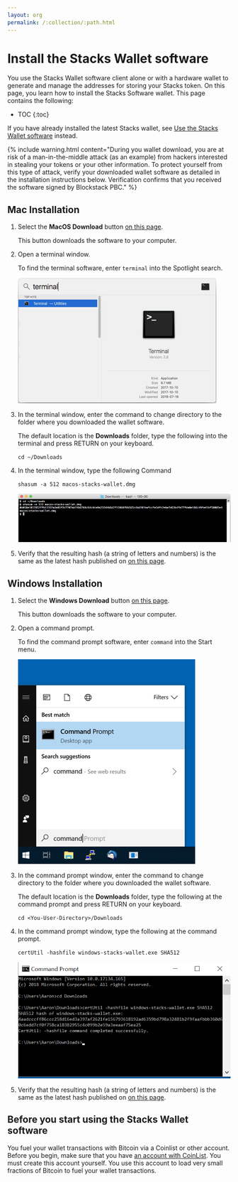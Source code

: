 ```yaml
---
layout: org
permalink: /:collection/:path.html
---
```

# Install the Stacks Wallet software


You use the Stacks Wallet software client alone or with a hardware wallet to
generate and manage the addresses for storing your Stacks token. On this page,
you learn how to install the Stacks Software wallet. This page contains the
following:

* TOC
{:toc}

If you have already installed the latest Stacks wallet, see [Use the Stacks
Wallet software](wallet-use.html) instead.


{% include warning.html content="During you wallet download, you are at risk of
a man-in-the-middle attack (as an example) from hackers interested in stealing
your tokens or your other information.  To protect yourself from this type of
attack, verify your downloaded wallet software as detailed in the installation
instructions below. Verification confirms that you received the software signed
by Blockstack PBC." %}


## Mac Installation

1. Select the **MacOS Download** button <a href="https://blockstack.org/wallet/" target="\_blank">on this page</a>.

   This button downloads the software to your computer.

2. Open a terminal window.

   To find the terminal software, enter `terminal` into the Spotlight search.

   ![](images/mac-terminal.png)

3. In the terminal window, enter the command to change directory to the folder where you downloaded the wallet software.

   The default location is the **Downloads** folder, type the following into the terminal and press RETURN on your keyboard.

   ```
   cd ~/Downloads
   ```

4. In the terminal window, type the following Command

    ```
    shasum -a 512 macos-stacks-wallet.dmg
    ```

    ![](images/mac-shasum.png)

5. Verify that the resulting hash (a string of letters and numbers) is the same as the latest hash published on <a href="https://blockstack.org/wallet/" target="\_blank">on this page</a>.



## Windows Installation

1. Select the **Windows Download** button <a href="https://blockstack.org/wallet/" target="\_blank">on this page</a>.

   This button downloads the software to your computer.

2. Open a command prompt.

   To find the command prompt software, enter `command` into the Start menu.

   ![](images/windows-cmd.png)

3. In the command prompt window, enter the command to change directory to the folder where you downloaded the wallet software.

   The default location is the **Downloads** folder, type the following at the command prompt and press RETURN on your keyboard.

   ```
   cd <You-User-Directory>/Downloads
   ```

4. In the command prompt window, type the following at the command prompt.

    ```
    certUtil -hashfile windows-stacks-wallet.exe SHA512
    ```

    ![](images/windows-certutil.png)

5. Verify that the resulting hash (a string of letters and numbers) is the same as the latest hash published on <a href="https://blockstack.org/wallet/" target="\_blank">on this page</a>.


## Before you start using the Stacks Wallet software

You fuel your wallet transactions with Bitcoin via a Coinlist or other account.
Before you begin, make sure that you have [an account with
CoinList](https://coinlist.co/register). You must create this account yourself.
You use this account to load very small fractions of Bitcoin to fuel your wallet
transactions.
